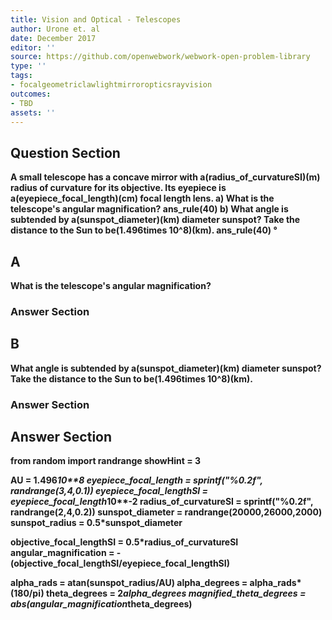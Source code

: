 ```yaml
---
title: Vision and Optical - Telescopes
author: Urone et. al
date: December 2017
editor: ''
source: https://github.com/openwebwork/webwork-open-problem-library
type: ''
tags:
- focalgeometriclawlightmirroropticsrayvision
outcomes:
- TBD
assets: ''
---
```


## Question Section 

<b>
A small telescope has a concave mirror with a(radius_of_curvatureSI)(m) radius of curvature for its objective. Its eyepiece is a(eyepiece_focal_length)(cm) focal length lens.
a) What is the telescope's angular magnification? 
ans_rule(40) 
b) What angle is subtended by a(sunspot_diameter)(km) diameter sunspot? Take the distance to the Sun to be(1.496times 10^8)(km).
ans_rule(40) &#176;

## A
What is the telescope's angular magnification? 
### Answer Section
## B
What angle is subtended by a(sunspot_diameter)(km) diameter sunspot? Take the distance to the Sun to be(1.496times 10^8)(km).
### Answer Section


## Answer Section

from random import randrange
showHint = 3

AU = 1.496*10**8
eyepiece_focal_length = sprintf("%0.2f", randrange(3,4,0.1))
eyepiece_focal_lengthSI = eyepiece_focal_length*10**-2
radius_of_curvatureSI = sprintf("%0.2f", randrange(2,4,0.2))
sunspot_diameter = randrange(20000,26000,2000)
sunspot_radius = 0.5*sunspot_diameter

objective_focal_lengthSI = 0.5*radius_of_curvatureSI
angular_magnification = -(objective_focal_lengthSI/eyepiece_focal_lengthSI) 

alpha_rads = atan(sunspot_radius/AU)
alpha_degrees = alpha_rads*(180/pi)
theta_degrees = 2*alpha_degrees
magnified_theta_degrees = abs(angular_magnification*theta_degrees)